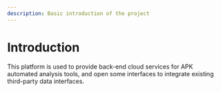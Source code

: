 ```yaml
---
description: Basic introduction of the project
---
```


# Introduction

This platform is used to provide back-end cloud services for APK automated analysis tools, and open some interfaces to integrate existing third-party data interfaces.
